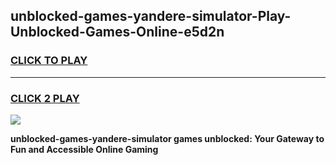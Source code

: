 
## unblocked-games-yandere-simulator-Play-Unblocked-Games-Online-e5d2n
<h3>
<a href="https://premium76.site?title=unblocked-games-yandere-simulator&ref=24A">CLICK TO PLAY</a></h3>
<hr>

<h3>
<a href="https://premium76.site?title=unblocked-games-yandere-simulator&ref=24A">CLICK 2 PLAY</a>
  
</h3>

<a href="https://premium76.site?title=unblocked-games-yandere-simulator&ref=24A"><img src="https://clearcache.store/games.png"></a>


**unblocked-games-yandere-simulator games unblocked: Your Gateway to Fun and Accessible Online Gaming**
